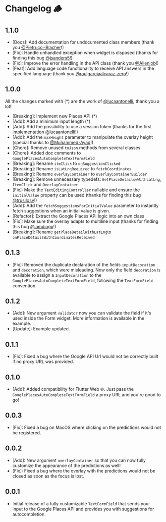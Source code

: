 # Changelog 🪵

## 1.1.0

* [Docs]: Add documentation for undocumented class members (thank you [@Pietrucci-Blacher](https://github.com/Pietrucci-Blacher)!)
* [Fix]: Handle unhandled exception when widget is disposed (thanks for finding this bug [@jsanders5](https://github.com/jsanders5)!)
* [Fix]: Improve the error handling in the API class (thank you [@Alienjob](https://github.com/Alienjob)!)
* [Feat]: Add language code functionality to receive API answers in the specified language (thank you [@raulgarciaalcaraz-zero](https://github.com/raulgarciaalcaraz-zero)!)

## 1.0.0

All the changes marked with (*) are the work of [@lucaantonelli](https://github.com/lucaantonelli), thank you a lot!

* [Breaking]: Implement new Places API (*)
* [Add]: Add a minimum input length (*)
* [Add]: Add the possibility to use a session token (thanks for the first implementation [@lucaantonelli](https://github.com/lucaantonelli)!)
* [Add]: Add the `maxHeight` parameter to manipulate the overlay height (special thanks to [@Muhammed-Ayad](https://github.com/Muhammed-Ayad)!)
* [Chore]: Remove unused `toJson` methods from several classes
* [Chore]: Added doc comments to `GooglePlacesAutoCompleteTextFormField`
* [Breaking]: Rename `itmClick` to `onSuggestionClicked`
* [Breaking]: Rename `isLatLngRequired` to `fetchCoordinates`
* [Breaking]: Rename `overlayContainer` to `overlayContainerBuilder`
* [Breaking]: Remove unnecessary typedefs: `GetPlaceDetailswWithLatLng`, `ItemClick` and `OverlayContainer`
* [Fix]: Make the `TextEditingController` nullable and ensure the `initialValue` property can be used (thanks for finding this bug [@trusilosv](https://github.com/trusilosv)!)
* [Add]: Add the `fetchSuggestionsForInitialValue` parameter to instantly fetch suggestions when an initial value is given.
* [Refactor]: Extract the Google Places API logic into an own class
* [Fix]: Make sure the overlay adapts to multiline input (thanks for finding this bug [@iamdiogo](https://github.com/iamdiogo)!)
* [Breaking]: Rename `getPlaceDetailWithLatLng`to `onPlaceDetailsWithCoordinatesReceived`

## 0.1.3

* [Fix]: Removed the duplicate declaration of the fields `inputDecoration` and `decoration`, which were misleading. Now only the field `decoration` is available to assign a `InputDecoration`  to the `GooglePlacesAutoCompleteTextFormField`, following the `TextFormField` convention.

## 0.1.2

* [Add]: New argument `validator` now you can validate the field if it's used inside the Form widget. More information is available in the example.
* [Update]: Example updated.

## 0.1.1

* [Fix]: Fixed a bug where the Google API Url would not be correctly built if no proxy URL was provided.

## 0.1.0

* [Add]: Added compatibility for Flutter Web 🌐. Just pass the `GooglePlacesAutoCompleteTextFormField` a proxy URL and you're good to go!

## 0.0.3

* [Fix]: Fixed a bug on MacOS where clicking on the predictions would not be registered.

## 0.0.2

* [Add]: New argument `overlayContainer` so that you can now fully customize the appearance of the predictions as well!
* [Fix]: Fixed a bug where the overlay with the predictions would not be closed as soon as the focus is lost.

## 0.0.1

* Initial release of a fully customizable `TextFormField` that sends your input to the Google Places API and provides you with suggestions for autocompletion.
